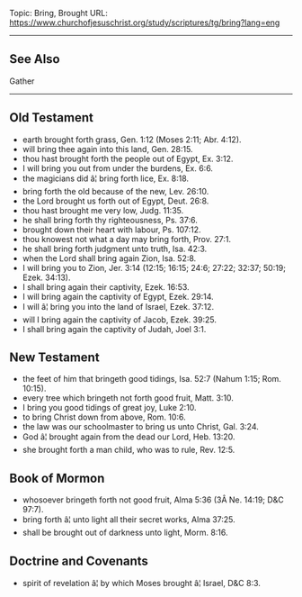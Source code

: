 Topic: Bring, Brought
URL: https://www.churchofjesuschrist.org/study/scriptures/tg/bring?lang=eng

---

## See Also

Gather

---

## Old Testament

- earth brought forth grass, Gen. 1:12 (Moses 2:11; Abr. 4:12).
- will bring thee again into this land, Gen. 28:15.
- thou hast brought forth the people out of Egypt, Ex. 3:12.
- I will bring you out from under the burdens, Ex. 6:6.
- the magicians did â¦ bring forth lice, Ex. 8:18.
- bring forth the old because of the new, Lev. 26:10.
- the Lord brought us forth out of Egypt, Deut. 26:8.
- thou hast brought me very low, Judg. 11:35.
- he shall bring forth thy righteousness, Ps. 37:6.
- brought down their heart with labour, Ps. 107:12.
- thou knowest not what a day may bring forth, Prov. 27:1.
- he shall bring forth judgment unto truth, Isa. 42:3.
- when the Lord shall bring again Zion, Isa. 52:8.
- I will bring you to Zion, Jer. 3:14 (12:15; 16:15; 24:6; 27:22; 32:37; 50:19; Ezek. 34:13).
- I shall bring again their captivity, Ezek. 16:53.
- I will bring again the captivity of Egypt, Ezek. 29:14.
- I will â¦ bring you into the land of Israel, Ezek. 37:12.
- will I bring again the captivity of Jacob, Ezek. 39:25.
- I shall bring again the captivity of Judah, Joel 3:1.

## New Testament

- the feet of him that bringeth good tidings, Isa. 52:7 (Nahum 1:15; Rom. 10:15).
- every tree which bringeth not forth good fruit, Matt. 3:10.
- I bring you good tidings of great joy, Luke 2:10.
- to bring Christ down from above, Rom. 10:6.
- the law was our schoolmaster to bring us unto Christ, Gal. 3:24.
- God â¦ brought again from the dead our Lord, Heb. 13:20.
- she brought forth a man child, who was to rule, Rev. 12:5.

## Book of Mormon

- whosoever bringeth forth not good fruit, Alma 5:36 (3Â Ne. 14:19; D&C 97:7).
- bring forth â¦ unto light all their secret works, Alma 37:25.
- shall be brought out of darkness unto light, Morm. 8:16.

## Doctrine and Covenants

- spirit of revelation â¦ by which Moses brought â¦ Israel, D&C 8:3.

